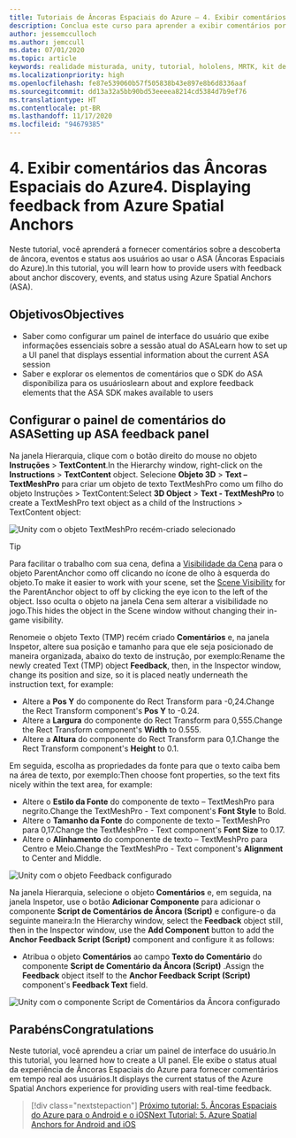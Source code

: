 ```yaml
---
title: Tutoriais de Âncoras Espaciais do Azure – 4. Exibir comentários de Âncoras Espaciais do Azure
description: Conclua este curso para aprender a exibir comentários por meio das Âncoras Espaciais do Azure em um aplicativo de realidade misturada.
author: jessemcculloch
ms.author: jemccull
ms.date: 07/01/2020
ms.topic: article
keywords: realidade misturada, unity, tutorial, hololens, MRTK, kit de ferramentas de realidade misturada, UWP, âncoras espaciais do Azure, sessões, elementos de comentários
ms.localizationpriority: high
ms.openlocfilehash: fe87e539060b57f505838b43e897e8b6d8336aaf
ms.sourcegitcommit: dd13a32a5bb90bd53eeeea8214cd5384d7b9ef76
ms.translationtype: HT
ms.contentlocale: pt-BR
ms.lasthandoff: 11/17/2020
ms.locfileid: "94679385"
---
```

# <a name="4-displaying-feedback-from-azure-spatial-anchors"></a><span data-ttu-id="d6478-105">4. Exibir comentários das Âncoras Espaciais do Azure</span><span class="sxs-lookup"><span data-stu-id="d6478-105">4. Displaying feedback from Azure Spatial Anchors</span></span>

<span data-ttu-id="d6478-106">Neste tutorial, você aprenderá a fornecer comentários sobre a descoberta de âncora, eventos e status aos usuários ao usar o ASA (Âncoras Espaciais do Azure).</span><span class="sxs-lookup"><span data-stu-id="d6478-106">In this tutorial, you will learn how to provide users with feedback about anchor discovery, events, and status using Azure Spatial Anchors (ASA).</span></span>

## <a name="objectives"></a><span data-ttu-id="d6478-107">Objetivos</span><span class="sxs-lookup"><span data-stu-id="d6478-107">Objectives</span></span>

* <span data-ttu-id="d6478-108">Saber como configurar um painel de interface do usuário que exibe informações essenciais sobre a sessão atual do ASA</span><span class="sxs-lookup"><span data-stu-id="d6478-108">Learn how to set up a UI panel that displays essential information about the current ASA session</span></span>
* <span data-ttu-id="d6478-109">Saber e explorar os elementos de comentários que o SDK do ASA disponibiliza para os usuários</span><span class="sxs-lookup"><span data-stu-id="d6478-109">learn about and explore feedback elements that the ASA SDK makes available to users</span></span>

## <a name="setting-up-asa-feedback-panel"></a><span data-ttu-id="d6478-110">Configurar o painel de comentários do ASA</span><span class="sxs-lookup"><span data-stu-id="d6478-110">Setting up ASA feedback panel</span></span>

<span data-ttu-id="d6478-111">Na janela Hierarquia, clique com o botão direito do mouse no objeto **Instruções** > **TextContent**.</span><span class="sxs-lookup"><span data-stu-id="d6478-111">In the Hierarchy window, right-click on the **Instructions** > **TextContent** object.</span></span> <span data-ttu-id="d6478-112">Selecione **Objeto 3D** > **Text – TextMeshPro** para criar um objeto de texto TextMeshPro como um filho do objeto Instruções > TextContent:</span><span class="sxs-lookup"><span data-stu-id="d6478-112">Select **3D Object** > **Text - TextMeshPro** to create a TextMeshPro text object as a child of the Instructions > TextContent object:</span></span>

![Unity com o objeto TextMeshPro recém-criado selecionado](images/mr-learning-asa/asa-04-section1-step1-1.png)

> [!TIP]
> <span data-ttu-id="d6478-114">Para facilitar o trabalho com sua cena, defina a <a href="https://docs.unity3d.com/Manual/SceneVisibility.html" target="_blank">Visibilidade da Cena</a> para o objeto ParentAnchor como off clicando no ícone de olho à esquerda do objeto.</span><span class="sxs-lookup"><span data-stu-id="d6478-114">To make it easier to work with your scene, set the  <a href="https://docs.unity3d.com/Manual/SceneVisibility.html" target="_blank">Scene Visibility</a> for the ParentAnchor object to off by clicking the eye icon to the left of the object.</span></span> <span data-ttu-id="d6478-115">Isso oculta o objeto na janela Cena sem alterar a visibilidade no jogo.</span><span class="sxs-lookup"><span data-stu-id="d6478-115">This hides the object in the Scene window without changing their in-game visibility.</span></span>

<span data-ttu-id="d6478-116">Renomeie o objeto Texto (TMP) recém criado **Comentários** e, na janela Inspetor, altere sua posição e tamanho para que ele seja posicionado de maneira organizada, abaixo do texto de instrução, por exemplo:</span><span class="sxs-lookup"><span data-stu-id="d6478-116">Rename the newly created Text (TMP) object **Feedback**, then, in the Inspector window, change its position and size, so it is placed neatly underneath the instruction text, for example:</span></span>

* <span data-ttu-id="d6478-117">Altere a **Pos Y** do componente do Rect Transform para -0,24.</span><span class="sxs-lookup"><span data-stu-id="d6478-117">Change the Rect Transform component's **Pos Y** to -0.24.</span></span>
* <span data-ttu-id="d6478-118">Altere a **Largura** do componente do Rect Transform para 0,555.</span><span class="sxs-lookup"><span data-stu-id="d6478-118">Change the Rect Transform component's **Width** to 0.555.</span></span>
* <span data-ttu-id="d6478-119">Altere a **Altura** do componente do Rect Transform para 0,1.</span><span class="sxs-lookup"><span data-stu-id="d6478-119">Change the Rect Transform component's **Height** to 0.1.</span></span>

<span data-ttu-id="d6478-120">Em seguida, escolha as propriedades da fonte para que o texto caiba bem na área de texto, por exemplo:</span><span class="sxs-lookup"><span data-stu-id="d6478-120">Then choose font properties, so the text fits nicely within the text area, for example:</span></span>

* <span data-ttu-id="d6478-121">Altere o **Estilo da Fonte** do componente de texto – TextMeshPro para negrito.</span><span class="sxs-lookup"><span data-stu-id="d6478-121">Change the TextMeshPro - Text component's **Font Style** to Bold.</span></span>
* <span data-ttu-id="d6478-122">Altere o **Tamanho da Fonte** do componente de texto – TextMeshPro para 0,17.</span><span class="sxs-lookup"><span data-stu-id="d6478-122">Change the TextMeshPro - Text component's **Font Size** to 0.17.</span></span>
* <span data-ttu-id="d6478-123">Altere o **Alinhamento** do componente de texto – TextMeshPro para Centro e Meio.</span><span class="sxs-lookup"><span data-stu-id="d6478-123">Change the TextMeshPro - Text component's **Alignment** to Center and Middle.</span></span>

![Unity com o objeto Feedback configurado](images/mr-learning-asa/asa-04-section1-step1-2.png)

<span data-ttu-id="d6478-125">Na janela Hierarquia, selecione o objeto **Comentários** e, em seguida, na janela Inspetor, use o botão **Adicionar Componente** para adicionar o componente **Script de Comentários de Âncora (Script)** e configure-o da seguinte maneira:</span><span class="sxs-lookup"><span data-stu-id="d6478-125">In the Hierarchy window, select the **Feedback** object still, then in the Inspector window, use the **Add Component** button to add the **Anchor Feedback Script (Script)** component and configure it as follows:</span></span>

* <span data-ttu-id="d6478-126">Atribua o objeto **Comentários** ao campo **Texto do Comentário** do componente **Script de Comentário da Âncora (Script)** .</span><span class="sxs-lookup"><span data-stu-id="d6478-126">Assign the **Feedback** object itself to the **Anchor Feedback Script (Script)** component's **Feedback Text** field.</span></span>

![Unity com o componente Script de Comentários da Âncora configurado](images/mr-learning-asa/asa-04-section1-step1-3.png)

## <a name="congratulations"></a><span data-ttu-id="d6478-128">Parabéns</span><span class="sxs-lookup"><span data-stu-id="d6478-128">Congratulations</span></span>

<span data-ttu-id="d6478-129">Neste tutorial, você aprendeu a criar um painel de interface do usuário.</span><span class="sxs-lookup"><span data-stu-id="d6478-129">In this tutorial, you learned how to create a UI panel.</span></span> <span data-ttu-id="d6478-130">Ele exibe o status atual da experiência de Âncoras Espaciais do Azure para fornecer comentários em tempo real aos usuários.</span><span class="sxs-lookup"><span data-stu-id="d6478-130">It displays the current status of the Azure Spatial Anchors experience for providing users with real-time feedback.</span></span>

> [!div class="nextstepaction"]
> [<span data-ttu-id="d6478-131">Próximo tutorial: 5. Âncoras Espaciais do Azure para o Android e o iOS</span><span class="sxs-lookup"><span data-stu-id="d6478-131">Next Tutorial: 5. Azure Spatial Anchors for Android and iOS</span></span>](mr-learning-asa-05.md)
